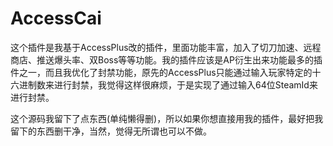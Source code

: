 # AccessCai
  这个插件是我基于AccessPlus改的插件，里面功能丰富，加入了切刀加速、远程商店、推送爆头率、双Boss等等功能。我的插件应该是AP衍生出来功能最多的插件之一，而且我优化了封禁功能，原先的AccessPlus只能通过输入玩家特定的十六进制数来进行封禁，我觉得这样很麻烦，于是实现了通过输入64位SteamId来进行封禁。
  <p>这个源码我留下了点东西(单纯懒得删)，所以如果你想直接用我的插件，最好把我留下的东西删干净，当然，觉得无所谓也可以不做。</p>

